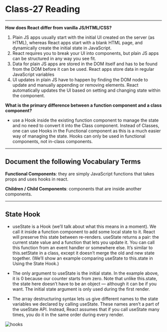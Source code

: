 # Class-27 Reading

---

**How does React differ from vanilla JS/HTML/CSS?**

1. Plain JS apps usually start with the initial UI created on the server (as HTML), whereas React apps start with a blank HTML page, and dynamically create the initial state in JavaScript.
2. React requires you to break your UI into components, but plain JS apps can be structured in any way you see fit.
3. Data for plain JS apps are stored in the DOM itself and has to be found from the DOM before it can be used. React apps store data in regular JavaScript variables
4. UI updates in plain JS have to happen by finding the DOM node to update and manually appending or removing elements. React automatically updates the UI based on setting and changing state within the component.

**What is the primary difference between a function component and a class component?**

- use a Hook inside the existing function component to manage the state and no need to convert it into the Class component. Instead of Classes, one can use Hooks in the Functional component as this is a much easier way of managing the state. Hooks can only be used in functional components, not in-class components.

---

## Document the following Vocabulary Terms

**Functional Components**: they are simply JavaScript functions that takes props and uses hooks in react.

**Children / Child Components**: components that are inside another components.

---

## State Hook

- useState is a Hook (we’ll talk about what this means in a moment). We call it inside a function component to add some local state to it. React will preserve this state between re-renders. useState returns a pair: the current state value and a function that lets you update it. You can call this function from an event handler or somewhere else. It’s similar to this.setState in a class, except it doesn’t merge the old and new state together. (We’ll show an example comparing useState to this.state in Using the State Hook.)

- The only argument to useState is the initial state. In the example above, it is 0 because our counter starts from zero. Note that unlike this.state, the state here doesn’t have to be an object — although it can be if you want. The initial state argument is only used during the first render.

- The array destructuring syntax lets us give different names to the state variables we declared by calling useState. These names aren’t a part of the useState API. Instead, React assumes that if you call useState many times, you do it in the same order during every render.

![hooks](https://cloudreports.net/wp-content/uploads/2019/06/react-hook-concepts-1.png)
